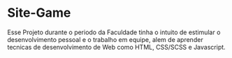 # Site-Game

Esse Projeto durante o periodo da Faculdade tinha o intuito de estimular o desenvolvimento pessoal e o trabalho em equipe, alem de aprender tecnicas de desenvolvimento de Web como HTML, CSS/SCSS e Javascript.

